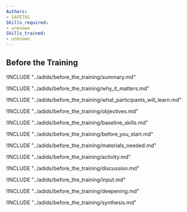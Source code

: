 ```yaml
---
Authors:
- SAFETAG
Skills_required:
- unknown
Skills_trained:
- unknown
---
```


##  Before the Training

!INCLUDE "../adids/before_the_training/summary.md"

<!-- Why The Topic Matters -->

!INCLUDE "../adids/before_the_training/why_it_matters.md"

<!--  What Participants Will Learn -->

!INCLUDE "../adids/before_the_training/what_participants_will_learn.md"

<!-- Objectives {.sidebar} -->

!INCLUDE "../adids/before_the_training/objectives.md"

<!-- Baseline Skills -->

!INCLUDE "../adids/before_the_training/baseline_skills.md"

<!-- Before you Start -->

!INCLUDE "../adids/before_the_training/before_you_start.md"

<!-- Materials Needed -->

!INCLUDE "../adids/before_the_training/materials_needed.md"

<!--Activity {.activity} -->

!INCLUDE "../adids/before_the_training/activity.md"

<!--Discussion -->

!INCLUDE "../adids/before_the_training/discussion.md"

<!-- Input -->

!INCLUDE "../adids/before_the_training/input.md"

<!-- Deepening -->

!INCLUDE "../adids/before_the_training/deepening.md"

<!--Synthesis {.synthesis} -->

!INCLUDE "../adids/before_the_training/synthesis.md"